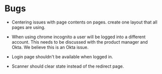 # Bugs

-   Centering issues with page contents on pages. create one layout that all pages are using.

*   When using chrome incognito a user will be logged into a different account. This needs to be discussed with the product manager and Okta. We believe this is an Okta issue.

*   Login page shouldn't be available when logged in.

*   Scanner should clear state instead of the redirect page.
